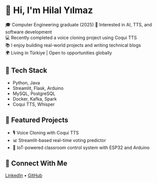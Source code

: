 

# 👋 Hi, I'm Hilal Yılmaz

🎓  Computer Engineering graduate (2025)
🧠 Interested in AI, TTS, and software development  
💻 Recently completed a voice cloning project using Coqui TTS  
📚 I enjoy building real-world projects and writing technical blogs  
🌍 Living in Türkiye | Open to opportunities globally

## 🚀 Tech Stack
- Python, Java
- Streamlit, Flask, Arduino
- MySQL, PostgreSQL
- Docker, Kafka, Spark
- Coqui TTS, Whisper

## 📌 Featured Projects
- 🎙️ Voice Cloning with Coqui TTS
- 📊 Streamlit-based real-time voting predictor
- 🔧 IoT-powered classroom control system with ESP32 and Arduino

## 🔗 Connect With Me
[LinkedIn](https://www.linkedin.com/in/hilal-y%C4%B1lmaz-48ba14221/)  • [GitHub]((https://github.com/Hilalyilmaz1))



